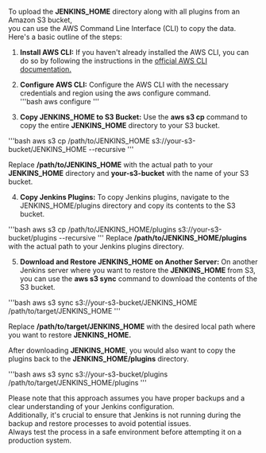 To upload the **JENKINS_HOME** directory along with all plugins from an Amazon S3 bucket,  
you can use the AWS Command Line Interface (CLI) to copy the data. Here's a basic outline of the steps:

1.    __Install AWS CLI:__
    If you haven't already installed the AWS CLI, you can do so by following the instructions in the [official AWS CLI documentation.](https://docs.aws.amazon.com/cli/latest/userguide/cli-configure-files.html)

2.    __Configure AWS CLI:__
    Configure the AWS CLI with the necessary credentials and region using the aws configure command.  
'''bash
aws configure
'''
4.    __Copy JENKINS_HOME to S3 Bucket:__
Use the **aws s3 cp** command to copy the entire **JENKINS_HOME** directory to your S3 bucket.  

'''bash
aws s3 cp /path/to/JENKINS_HOME s3://your-s3-bucket/JENKINS_HOME --recursive
'''

Replace **/path/to/JENKINS_HOME** with the actual path to your **JENKINS_HOME** directory and **your-s3-bucket** with the name of your S3 bucket.

4.    __Copy Jenkins Plugins:__
To copy Jenkins plugins, navigate to the JENKINS_HOME/plugins directory and copy its contents to the S3 bucket.  

'''bash
aws s3 cp /path/to/JENKINS_HOME/plugins s3://your-s3-bucket/plugins --recursive
'''
Replace **/path/to/JENKINS_HOME/plugins** with the actual path to your Jenkins plugins directory.

5.    __Download and Restore JENKINS_HOME on Another Server:__
On another Jenkins server where you want to restore the **JENKINS_HOME** from S3, you can use the **aws s3 sync** command to download the contents of the S3 bucket.  

'''bash
aws s3 sync s3://your-s3-bucket/JENKINS_HOME /path/to/target/JENKINS_HOME
'''

Replace **/path/to/target/JENKINS_HOME** with the desired local path where you want to restore **JENKINS_HOME.**

After downloading **JENKINS_HOME**, you would also want to copy the plugins back to the **JENKINS_HOME/plugins** directory.  

'''bash
aws s3 sync s3://your-s3-bucket/plugins /path/to/target/JENKINS_HOME/plugins
'''

Please note that this approach assumes you have proper backups and a clear understanding of your Jenkins configuration.  
Additionally, it's crucial to ensure that Jenkins is not running during the backup and restore processes to avoid potential issues.  
Always test the process in a safe environment before attempting it on a production system.
